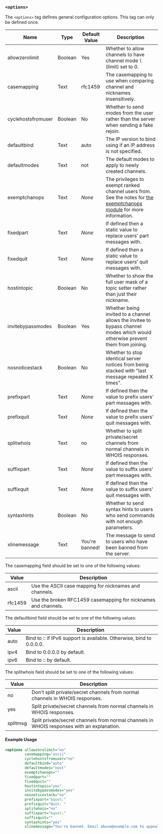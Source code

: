 <!-- This file contains a page fragment. Any changes will affect all pages that include it. -->


### `<options>`

The `<options>` tag defines general configuration options. This tag can only be defined once.

Name               | Type    | Default Value  | Description
------------------ | ------- | -------------- | -----------
allowzerolimit     | Boolean | Yes            | Whether to allow channels to have channel mode `l` (limit) set to 0.
casemapping        | Text    | rfc1459        | The casemapping to use when comparing channel and nicknames insensitively.
cyclehostsfromuser | Boolean | No             | Whether to send modes from the user rather than the server when sending a fake rejoin.
defaultbind        | Text    | auto           | The IP version to bind using if an IP address is not specified.
defaultmodes       | Text    | not            | The default modes to apply to newly created channels.
exemptchanops      | Text    | *None*         | The privileges to exempt ranked channel users from. See the notes for [the exemptchanops module](/2/modules/exemptchanops) for more information.
fixedpart          | Text    | *None*         | If defined then a static value to replace users' part messages with.
fixedquit          | Text    | *None*         | If defined then a static value to replace users' quit messages with.
hostintopic        | Boolean | No             | Whether to show the full user mask of a topic setter rather than just their nickname.
invitebypassmodes  | Boolean | Yes            | Whether being invited to a channel allows the invitee to bypass channel modes which would otherwise prevent them from joining.
nosnoticestack     | Boolean | No             | Whether to stop identical server notices from being stacked with "last message repeated X times".
prefixpart         | Text    | *None*         | If defined then the value to prefix users' part messages with.
prefixquit         | Text    | *None*         | If defined then the value to prefix users' quit messages with.
splitwhois         | Text    | no             | Whether to split private/secret channels from normal channels in WHOIS responses.
suffixpart         | Text    | *None*         | If defined then the value to suffix users' part messages with.
suffixquit         | Text    | *None*         | If defined then the value to suffix users' quit messages with.
syntaxhints        | Boolean | No             | Whether to send syntax hints to users who send commands with not enough parameters.
xlinemessage       | Text    | You're banned! | The message to send to users who have been banned from the server.


The casemapping field should be set to one of the following values:

Value   | Description
------- | -----------
ascii   | Use the ASCII case mapping for nicknames and channels.
rfc1459 | Use the broken RFC1459 casemapping for nicknames and channels.

The defaultbind field should be set to one of the following values:

Value | Description
----- | -----------
auto  | Bind to :: if IPv6 support is available. Otherwise, bind to 0.0.0.0.
ipv4  | Bind to 0.0.0.0 by default.
ipv6  | Bind to :: by default.

The splitwhois field should be set to one of the following values:

Value    | Description
-------- | -----------
no       | Don't split private/secret channels from normal channels in WHOIS responses.
yes      | Split private/secret channels from normal channels in WHOIS responses.
splitmsg | Split private/secret channels from normal channels in WHOIS responses with an explanation.

#### Example Usage

```xml
<options allowzerolimit="no"
         casemapping="ascii"
         cyclehostsfromuser="no"
         defaultbind="auto"
         defaultmodes="nost"
         exemptchanops=""
         fixedpart=""
         fixedquit=""
         hostintopic="yes"
         invitebypassmodes="yes"
         nosnoticestack="no"
         prefixpart="&quot;"
         prefixquit="Quit: "
         splitwhois="no"
         suffixpart="&quot;"
         suffixquit=""
         syntaxhints="yes"
         xlinemessage="You're banned. Email abuse@example.com to appeal this decision.">
```
